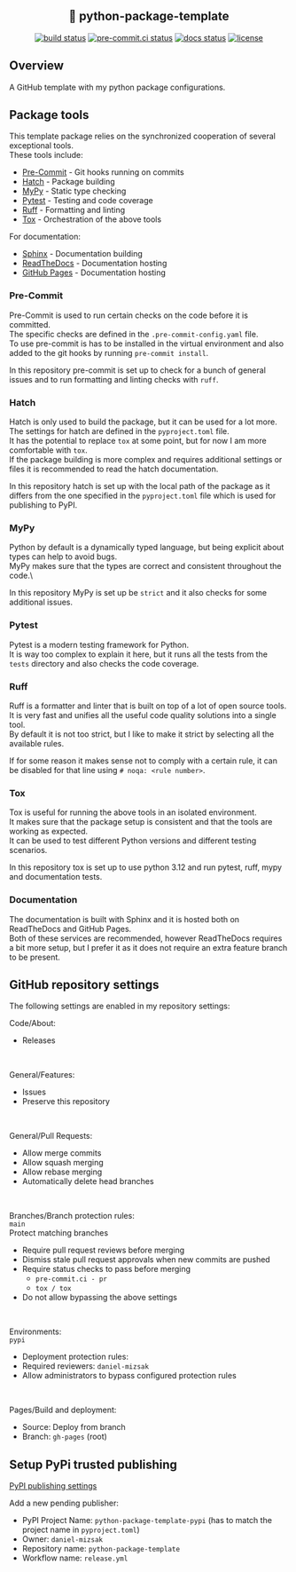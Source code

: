 ## <div align="center"> 🐍 python-package-template</div>

<div align="center">
<a href="https://github.com/daniel-mizsak/python-package-template/actions/workflows/ci.yml" target="_blank"><img src="https://github.com/daniel-mizsak/python-package-template/actions/workflows/ci.yml/badge.svg" alt="build status"></a>
<a href="https://results.pre-commit.ci/latest/github/daniel-mizsak/python-package-template/main" target="_blank"><img src="https://results.pre-commit.ci/badge/github/daniel-mizsak/python-package-template/main.svg" alt="pre-commit.ci status"></a>
<a href='https://python-package-template-pypi.readthedocs.io/en/latest/?badge=latest'><img src='https://readthedocs.org/projects/python-package-template-pypi/badge/?version=latest' alt='docs status' /></a>
<a href="https://img.shields.io/github/license/daniel-mizsak/python-package-template" target="_blank"><img src="https://img.shields.io/github/license/daniel-mizsak/python-package-template" alt="license"></a>
</div>

## Overview
A GitHub template with my python package configurations.

## Package tools
This template package relies on the synchronized cooperation of several exceptional tools.\
These tools include:
- [Pre-Commit](https://pre-commit.com/) - Git hooks running on commits
- [Hatch](https://hatch.pypa.io/latest/) - Package building
- [MyPy](https://mypy.readthedocs.io/en/stable/) - Static type checking
- [Pytest](https://docs.pytest.org/en/latest/) - Testing and code coverage
- [Ruff](https://docs.astral.sh/ruff/) - Formatting and linting
- [Tox](https://tox.readthedocs.io/en/latest/) - Orchestration of the above tools

For documentation:
- [Sphinx](https://www.sphinx-doc.org/en/master/) - Documentation building
- [ReadTheDocs](https://readthedocs.org/) - Documentation hosting
- [GitHub Pages](https://pages.github.com/) - Documentation hosting

### Pre-Commit
Pre-Commit is used to run certain checks on the code before it is committed.\
The specific checks are defined in the `.pre-commit-config.yaml` file.\
To use pre-commit is has to be installed in the virtual environment and also added to the git hooks by running `pre-commit install`.

In this repository pre-commit is set up to check for a bunch of general issues and to run formatting and linting checks with `ruff`.

### Hatch
Hatch is only used to build the package, but it can be used for a lot more.\
The settings for hatch are defined in the `pyproject.toml` file.\
It has the potential to replace `tox` at some point, but for now I am more comfortable with `tox`.\
If the package building is more complex and requires additional settings or files it is recommended to read the hatch documentation.

In this repository hatch is set up with the local path of the package as it differs from the one specified in the `pyproject.toml` file which is used for publishing to PyPI.

### MyPy
Python by default is a dynamically typed language, but being explicit about types can help to avoid bugs.\
MyPy makes sure that the types are correct and consistent throughout the code.\

In this repository MyPy is set up be `strict` and it also checks for some additional issues.

### Pytest
Pytest is a modern testing framework for Python.\
It is way too complex to explain it here, but it runs all the tests from the `tests` directory and also checks the code coverage.

### Ruff
Ruff is a formatter and linter that is built on top of a lot of open source tools.\
It is very fast and unifies all the useful code quality solutions into a single tool.\
By default it is not too strict, but I like to make it strict by selecting all the available rules.

If for some reason it makes sense not to comply with a certain rule, it can be disabled for that line using `# noqa: <rule number>`.

### Tox
Tox is useful for running the above tools in an isolated environment.\
It makes sure that the package setup is consistent and that the tools are working as expected.\
It can be used to test different Python versions and different testing scenarios.

In this repository tox is set up to use python 3.12 and run pytest, ruff, mypy and documentation tests.

### Documentation
The documentation is built with Sphinx and it is hosted both on ReadTheDocs and GitHub Pages.\
Both of these services are recommended, however ReadTheDocs requires a bit more setup, but I prefer it as it does not require an extra feature branch to be present.


## GitHub repository settings
The following settings are enabled in my repository settings:

Code/About:

- Releases

<br>

General/Features:

- Issues
- Preserve this repository

<br>

General/Pull Requests:

- Allow merge commits
- Allow squash merging
- Allow rebase merging
- Automatically delete head branches

<br>

Branches/Branch protection rules:\
`main`\
Protect matching branches

- Require pull request reviews before merging
- Dismiss stale pull request approvals when new commits are pushed
- Require status checks to pass before merging
    - `pre-commit.ci - pr`
    - `tox / tox`
- Do not allow bypassing the above settings

<br>

Environments:\
`pypi`

- Deployment protection rules:
- Required reviewers:
    `daniel-mizsak`
- Allow administrators to bypass configured protection rules

<br>

Pages/Build and deployment:

- Source: Deploy from branch
- Branch: `gh-pages` (root)

## Setup PyPi trusted publishing

[PyPI publishing settings](https://pypi.org/manage/account/publishing/)

Add a new pending publisher:

- PyPI Project Name: `python-package-template-pypi` (has to match the project name in `pyproject.toml`)
- Owner: `daniel-mizsak`
- Repository name: `python-package-template`
- Workflow name: `release.yml`
